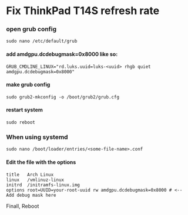 # Fix ThinkPad T14S refresh rate

### open grub config

```shell
sudo nano /etc/default/grub
```

#### add amdgpu.dcdebugmask=0x8000 like so:

```shell
GRUB_CMDLINE_LINUX="rd.luks.uuid=luks-<uuid> rhgb quiet amdgpu.dcdebugmask=0x8000"
```

#### make grub config
```
sudo grub2-mkconfig -o /boot/grub2/grub.cfg
```

#### restart system

```shell
sudo reboot
```

### When using systemd

```shell
sudo nano /boot/loader/entries/<some-file-name>.conf
```

#### Edit the file with the options
```
title   Arch Linux
linux   /vmlinuz-linux
initrd  /initramfs-linux.img
options root=UUID=your-root-uuid rw amdgpu.dcdebugmask=0x8000 # <-- Add debug mask here 
```

Finall, Reboot
